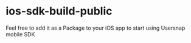 # ios-sdk-build-public

Feel free to add it as a Package to your iOS app to start using Usersnap mobile SDK
